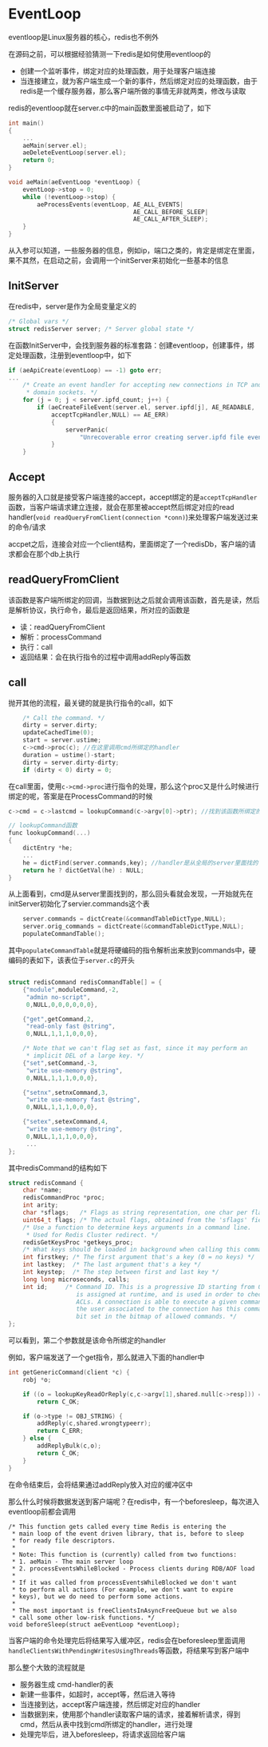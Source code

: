# EventLoop

eventloop是Linux服务器的核心，redis也不例外

在源码之前，可以根据经验猜测一下redis是如何使用eventloop的

- 创建一个监听事件，绑定对应的处理函数，用于处理客户端连接
- 当连接建立，就为客户端生成一个新的事件，然后绑定对应的处理函数，由于redis是一个缓存服务器，那么客户端所做的事情无非就两类，修改与读取



redis的eventloop就在server.c中的main函数里面被启动了，如下

```c
int main()
{
	...
    aeMain(server.el);
    aeDeleteEventLoop(server.el);
    return 0;
}

void aeMain(aeEventLoop *eventLoop) {
    eventLoop->stop = 0;
    while (!eventLoop->stop) {
        aeProcessEvents(eventLoop, AE_ALL_EVENTS|
                                   AE_CALL_BEFORE_SLEEP|
                                   AE_CALL_AFTER_SLEEP);
    }
}
```

从入参可以知道，一些服务器的信息，例如ip，端口之类的，肯定是绑定在里面，果不其然，在启动之前，会调用一个initServer来初始化一些基本的信息

## InitServer

在redis中，server是作为全局变量定义的

```c
/* Global vars */
struct redisServer server; /* Server global state */
```

在函数InitServer中，会找到服务器的标准套路：创建eventloop，创建事件，绑定处理函数，注册到eventloop中，如下

```c
if (aeApiCreate(eventLoop) == -1) goto err;   
...
    /* Create an event handler for accepting new connections in TCP and Unix
     * domain sockets. */
    for (j = 0; j < server.ipfd_count; j++) {
        if (aeCreateFileEvent(server.el, server.ipfd[j], AE_READABLE,
            acceptTcpHandler,NULL) == AE_ERR)
            {
                serverPanic(
                    "Unrecoverable error creating server.ipfd file event.");
            }
    }

```

## Accept

服务器的入口就是接受客户端连接的accept，accept绑定的是`acceptTcpHandler`函数，当客户端请求建立连接，就会在那里被accept然后绑定对应的read handler(`void readQueryFromClient(connection *conn)`)来处理客户端发送过来的命令/请求

accpet之后，连接会对应一个client结构，里面绑定了一个redisDb，客户端的请求都会在那个db上执行

## readQueryFromClient

该函数是客户端所绑定的回调，当数据到达之后就会调用该函数，首先是读，然后是解析协议，执行命令，最后是返回结果，所对应的函数是

- 读：readQueryFromClient
- 解析：processCommand
- 执行：call
- 返回结果：会在执行指令的过程中调用addReply等函数

## call

抛开其他的流程，最关键的就是执行指令的call，如下

```c
    /* Call the command. */
    dirty = server.dirty;
    updateCachedTime(0);
    start = server.ustime;
    c->cmd->proc(c); //在这里调用cmd所绑定的handler
    duration = ustime()-start;
    dirty = server.dirty-dirty;
    if (dirty < 0) dirty = 0;
```

在call里面，使用`c->cmd->proc`进行指令的处理，那么这个proc又是什么时候进行绑定的呢，答案是在ProcessCommand的时候

```c
c->cmd = c->lastcmd = lookupCommand(c->argv[0]->ptr); //找到该函数所绑定的handler

// lookupCommand函数
func lookupCommand(...)
{
	dictEntry *he;
	...
	he = dictFind(server.commands,key); //handler是从全局的server里面找的
	return he ? dictGetVal(he) : NULL;    
}
```

从上面看到，cmd是从server里面找到的，那么回头看就会发现，一开始就先在initServer初始化了servier.commands这个表

```c
    server.commands = dictCreate(&commandTableDictType,NULL);
    server.orig_commands = dictCreate(&commandTableDictType,NULL);
    populateCommandTable();
```

其中`populateCommandTable`就是将硬编码的指令解析出来放到commands中，硬编码的表如下，该表位于`server.c`的开头

```c

struct redisCommand redisCommandTable[] = {
    {"module",moduleCommand,-2,
     "admin no-script",
     0,NULL,0,0,0,0,0,0},

    {"get",getCommand,2,
     "read-only fast @string",
     0,NULL,1,1,1,0,0,0},

    /* Note that we can't flag set as fast, since it may perform an
     * implicit DEL of a large key. */
    {"set",setCommand,-3,
     "write use-memory @string",
     0,NULL,1,1,1,0,0,0},

    {"setnx",setnxCommand,3,
     "write use-memory fast @string",
     0,NULL,1,1,1,0,0,0},

    {"setex",setexCommand,4,
     "write use-memory @string",
     0,NULL,1,1,1,0,0,0},
     ...
};
```

其中redisCommand的结构如下

```c
struct redisCommand {
    char *name;
    redisCommandProc *proc;
    int arity;
    char *sflags;   /* Flags as string representation, one char per flag. */
    uint64_t flags; /* The actual flags, obtained from the 'sflags' field. */
    /* Use a function to determine keys arguments in a command line.
     * Used for Redis Cluster redirect. */
    redisGetKeysProc *getkeys_proc;
    /* What keys should be loaded in background when calling this command? */
    int firstkey; /* The first argument that's a key (0 = no keys) */
    int lastkey;  /* The last argument that's a key */
    int keystep;  /* The step between first and last key */
    long long microseconds, calls;
    int id;     /* Command ID. This is a progressive ID starting from 0 that
                   is assigned at runtime, and is used in order to check
                   ACLs. A connection is able to execute a given command if
                   the user associated to the connection has this command
                   bit set in the bitmap of allowed commands. */
};
```

可以看到，第二个参数就是该命令所绑定的handler

例如，客户端发送了一个get指令，那么就进入下面的handler中

```c
int getGenericCommand(client *c) {
    robj *o;

    if ((o = lookupKeyReadOrReply(c,c->argv[1],shared.null[c->resp])) == NULL)
        return C_OK;

    if (o->type != OBJ_STRING) {
        addReply(c,shared.wrongtypeerr);
        return C_ERR;
    } else {
        addReplyBulk(c,o);
        return C_OK;
    }
}
```

在命令结束后，会将结果通过addReply放入对应的缓冲区中

那么什么时候将数据发送到客户端呢？在redis中，有一个beforesleep，每次进入eventloop前都会调用

```
/* This function gets called every time Redis is entering the
 * main loop of the event driven library, that is, before to sleep
 * for ready file descriptors.
 *
 * Note: This function is (currently) called from two functions:
 * 1. aeMain - The main server loop
 * 2. processEventsWhileBlocked - Process clients during RDB/AOF load
 *
 * If it was called from processEventsWhileBlocked we don't want
 * to perform all actions (For example, we don't want to expire
 * keys), but we do need to perform some actions.
 *
 * The most important is freeClientsInAsyncFreeQueue but we also
 * call some other low-risk functions. */
void beforeSleep(struct aeEventLoop *eventLoop);
```

当客户端的命令处理完后将结果写入缓冲区，redis会在beforesleep里面调用`handleClientsWithPendingWritesUsingThreads`等函数，将结果写到客户端中

那么整个大致的流程就是

- 服务器生成 cmd-handler的表
- 新建一些事件，如超时，accept等，然后进入等待
- 当连接到达，accept客户端连接，然后绑定对应的handler
- 当数据到来，使用那个handler读取客户端的请求，接着解析请求，得到cmd，然后从表中找到cmd所绑定的handler，进行处理
- 处理完毕后，进入beforesleep，将请求返回给客户端
